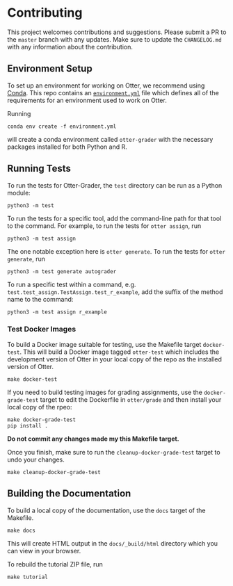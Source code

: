 # Contributing

This project welcomes contributions and suggestions. Please submit a PR to the `master` branch with 
any updates. Make sure to update the `CHANGELOG.md` with any information about the contribution.


## Environment Setup

To set up an environment for working on Otter, we recommend using 
[Conda](https://docs.conda.io/en/latest/miniconda.html). This repo contains an 
[`environment.yml`](environment.yml) file which defines all of the requirements for an environment
used to work on Otter.

Running

```
conda env create -f environment.yml
```

will create a conda environment called `otter-grader` with the necessary packages installed for both
Python and R.


## Running Tests

To run the tests for Otter-Grader, the `test` directory can be run as a Python module:

```
python3 -m test
```

To run the tests for a specific tool, add the command-line path for that tool to the command. For 
example, to run the tests for `otter assign`, run

```
python3 -m test assign
```

The one notable exception here is `otter generate`. To run the tests for `otter generate`, run

```
python3 -m test generate autograder
```

To run a specific test within a command, e.g. `test.test_assign.TestAssign.test_r_example`, add
the suffix of the method name to the command:

```
python3 -m test assign r_example
```


### Test Docker Images

To build a Docker image suitable for testing, use the Makefile target `docker-test`. This will
build a Docker image tagged `otter-test` which includes the development version of Otter in your 
local copy of the repo as the installed version of Otter.

```
make docker-test
```

If you need to build testing images for grading assignments, use the `docker-grade-test` target to 
edit the Dockerfile in `otter/grade` and then install your local copy of the rpeo:

```
make docker-grade-test
pip install .
```

**Do not commit any changes made my this Makefile target.**

Once you finish, make sure to run the `cleanup-docker-grade-test` target to undo your changes. 

```
make cleanup-docker-grade-test
```


## Building the Documentation

To build a local copy of the documentation, use the `docs` target of the Makefile.

```
make docs
```

This will create HTML output in the `docs/_build/html` directory which you can view in your browser.

To rebuild the tutorial ZIP file, run

```
make tutorial
```

